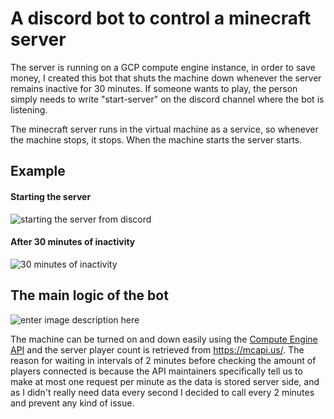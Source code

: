 # A discord bot to control a minecraft server

The server is running on a GCP compute engine instance, in order to save money, I created this bot that shuts the machine down whenever the server remains inactive for 30 minutes. If someone wants to play, the person simply needs to write "start-server" on the discord channel where the bot is listening. 

The minecraft server runs in the virtual machine as a service, so whenever the machine stops, it stops. When the machine starts the server starts.

## Example

#### Starting the server
![starting the server from discord](https://admin.francisco-calixto.com/static/start_server.png)


#### After 30 minutes of inactivity
![30 minutes of inactivity](https://admin.francisco-calixto.com/static/shut_down_server.png)

## The main logic of the bot

![enter image description here](https://admin.francisco-calixto.com/static/server_bot_discord_logic.svg)

The machine can be turned on and down easily using the [Compute Engine API](https://pkg.go.dev/google.golang.org/api/compute/v1) and the server player count is retrieved from https://mcapi.us/. 
The reason for waiting in intervals of 2 minutes before checking the amount of players connected is because the API maintainers specifically tell us to make at most one request per minute as the data is stored server side, and as I didn't really need data every second I decided to call every 2 minutes and prevent any kind of issue.
